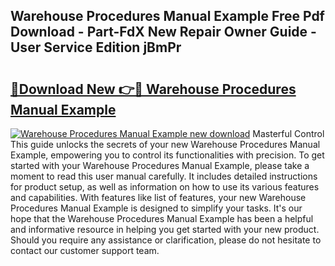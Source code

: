 ## Warehouse Procedures Manual Example Free Pdf Download - Part-FdX New Repair Owner Guide - User Service Edition jBmPr

# <h2><a href="http://bc82960.oget.top/?id=Warehouse+Procedures+Manual+Example">🔗Download New 👉🔴 Warehouse Procedures Manual Example</a></h2>

[![Warehouse Procedures Manual Example new download](https://i.imgur.com/5g1atiW.png)](http://bc82960.oget.top/?id=Warehouse+Procedures+Manual+Example)
Masterful Control This guide unlocks the secrets of your new Warehouse Procedures Manual Example, empowering you to control its functionalities with precision. To get started with your Warehouse Procedures Manual Example, please take a moment to read this user manual carefully. It includes detailed instructions for product setup, as well as information on how to use its various features and capabilities. With features like list of features, your new Warehouse Procedures Manual Example is designed to simplify your tasks. It's our hope that the Warehouse Procedures Manual Example has been a helpful and informative resource in helping you get started with your new product. Should you require any assistance or clarification, please do not hesitate to contact our customer support team.
